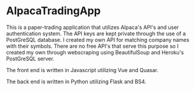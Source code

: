# AlpacaTradingApp

This is a paper-trading application that utilizes Alpaca's API's and user authentication system. The API keys are kept private through the use of a PostGreSQL database. I created my own API for matching company names with their symbols. There are no free API's that serve this purpose so I created my own through webscraping using BeautifulSoup and Heroku's PostGreSQL server.

The front end is written in Javascript utilizing Vue and Quasar.

The back end is written in Python utilizing Flask and BS4.
